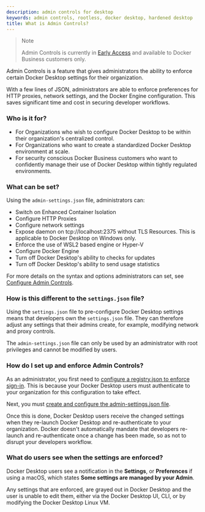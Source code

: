 ```yaml
---
description: admin controls for desktop
keywords: admin controls, rootless, docker desktop, hardened desktop
title: What is Admin Controls?
--- 
```

>Note
>
>Admin Controls is currently in [Early Access](../../../release-lifecycle.md#early-access-ea) and available to Docker Business customers only. 

Admin Controls is a feature that gives administrators the ability to enforce certain Docker Desktop settings for their organization. 

With a few lines of JSON, administrators are able to enforce preferences for HTTP proxies, network settings, and the Docker Engine configuration. This saves significant time and cost in securing developer workflows.

### Who is it for? 

- For Organizations who wish to configure Docker Desktop to be within their organization's centralized control.
- For Organizations who want to create a standardized Docker Desktop environment at scale.
- For security conscious Docker Business customers who want to confidently manage their use of Docker Desktop within tightly regulated environments.

### What can be set?

Using the `admin-settings.json` file, administrators can:

- Switch on Enhanced Container Isolation
- Configure HTTP Proxies
- Configure network settings
- Expose daemon on tcp://localhost:2375 without TLS Resources. This is applicable to Docker Desktop on Windows only.
- Enforce the use of WSL2 based engine or Hyper-V
- Configure Docker Engine
- Turn off Docker Desktop's ability to checks for updates
- Turn off Docker Desktop's ability to send usage statistics

For more details on the syntax and options administrators can set, see [Configure Admin Controls](configure-ac.md).

### How is this different to the `settings.json` file?

Using the `settings.json` file to pre-configure Docker Desktop settings means that developers own the `settings.json` file. They can therefore adjust any settings that their admins create, for example, modifying network and proxy controls. 

The `admin-settings.json` file can only be used by an administrator with root privileges and cannot be modified by users. 

### How do I set up and enforce Admin Controls?

As an administrator, you first need to [configure a registry.json to enforce sign-in](../../../docker-hub/configure-sign-in.md). This is because your Docker Desktop users must authenticate to your organization for this configuration to take effect.

Next, you must [create and configure the admin-settings.json file](configure-ac.md).

Once this is done, Docker Desktop users receive the changed settings when they re-launch Docker Desktop and re-authenticate to your organization. Docker doesn't automatically mandate that developers re-launch and re-authenticate once a change has been made, so as not to disrupt your developers workflow. 

### What do users see when the settings are enforced?

Docker Desktop users see a notification in the **Settings**, or **Preferences** if using a macOS, which states **Some settings are managed by your Admin**. 

Any settings that are enforced, are grayed out in Docker Desktop and the user is unable to edit them, either via the Docker Desktop UI, CLI, or by modifying the Docker Desktop Linux VM.




